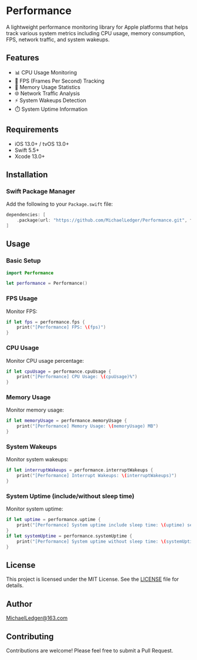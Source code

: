 # Performance

A lightweight performance monitoring library for Apple platforms that helps track various system metrics including CPU usage, memory consumption, FPS, network traffic, and system wakeups.

## Features

- 📊 CPU Usage Monitoring
- 🎯 FPS (Frames Per Second) Tracking
- 💾 Memory Usage Statistics
- 🌐 Network Traffic Analysis
- ⚡ System Wakeups Detection
- ⏱️ System Uptime Information

## Requirements

- iOS 13.0+ / tvOS 13.0+
- Swift 5.5+
- Xcode 13.0+

## Installation

### Swift Package Manager

Add the following to your `Package.swift` file:

```swift
dependencies: [
    .package(url: "https://github.com/MichaelLedger/Performance.git", from: "1.1.2")
]
```

## Usage

### Basic Setup

```swift
import Performance

let performance = Performance()
```

### FPS Usage

Monitor FPS:

```swift
if let fps = performance.fps {
    print("[Performance] FPS: \(fps)")
}
```

### CPU Usage

Monitor CPU usage percentage:

```swift
if let cpuUsage = performance.cpuUsage {
    print("[Performance] CPU Usage: \(cpuUsage)%")
}
```

### Memory Usage

Monitor memory usage:

```swift
if let memoryUsage = performance.memoryUsage {
    print("[Performance] Memory Usage: \(memoryUsage) MB")
}
```

### System Wakeups

Monitor system wakeups:

```swift
if let interruptWakeups = performance.interruptWakeups {
    print("[Performance] Interrupt Wakeups: \(interruptWakeups)")
}
```

### System Uptime (include/without sleep time)

Monitor system uptime:

```swift
if let uptime = performance.uptime {
    print("[Performance] System uptime include sleep time: \(uptime) seconds")
}
if let systemUptime = performance.systemUptime {
    print("[Performance] System uptime without sleep time: \(systemUptime) seconds")
}
```

## License

This project is licensed under the MIT License. See the [LICENSE](LICENSE) file for details.

## Author

MichaelLedger@163.com

## Contributing

Contributions are welcome! Please feel free to submit a Pull Request.
